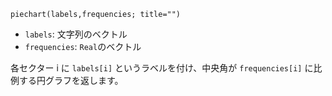 ```
piechart(labels,frequencies; title="")
```

  * `labels`: 文字列のベクトル
  * `frequencies`: `Real`のベクトル

各セクター i に `labels[i]` というラベルを付け、中央角が `frequencies[i]` に比例する円グラフを返します。
